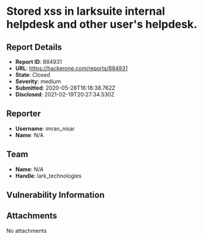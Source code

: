 # Stored xss in larksuite internal helpdesk and other user's helpdesk.

## Report Details
- **Report ID**: 884931
- **URL**: https://hackerone.com/reports/884931
- **State**: Closed
- **Severity**: medium
- **Submitted**: 2020-05-28T16:18:38.762Z
- **Disclosed**: 2021-02-19T20:27:34.530Z

## Reporter
- **Username**: imran_nisar
- **Name**: N/A

## Team
- **Name**: N/A
- **Handle**: lark_technologies

## Vulnerability Information


## Attachments
No attachments
